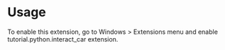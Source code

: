 # Usage

To enable this extension, go to Windows > Extensions menu and enable tutorial.python.interact_car extension.
